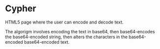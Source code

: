 # Cypher
HTML5 page where the user can encode and decode text.

The algorigm involves encoding the text in base64, then base64-encodes the base64-encoded string, then alters the characters in the base64-encoded base64-encoded text.
